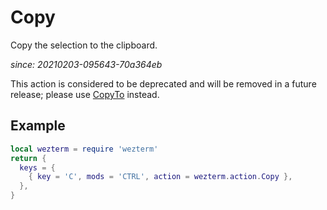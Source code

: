 # Copy

Copy the selection to the clipboard.

*since: 20210203-095643-70a364eb*

This action is considered to be deprecated and will be removed in
a future release; please use [CopyTo](CopyTo.md) instead.

## Example


```lua
local wezterm = require 'wezterm'
return {
  keys = {
    { key = 'C', mods = 'CTRL', action = wezterm.action.Copy },
  },
}
```

